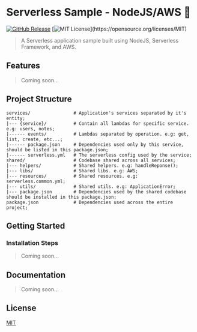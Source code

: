 # Serverless Sample - NodeJS/AWS 🚀

[![GitHub Release](https://img.shields.io/github/v/release/lucas-a-pelegrino/sls-node-sample?sort=semver)]() [![MIT License](https://img.shields.io/apm/l/atomic-design-ui.svg?)](https://opensource.org/licenses/MIT)

> A Serverless application sample built using NodeJS, Serverless Framework, and AWS.

## Features

> Coming soon...

## Project Structure

```
services/                # Application's services separated by it's entity;
|--- {service}/          # Contain all lambdas for specific service. e.g: users, notes;
|------ events/          # Lambdas separated by operation. e.g: get, list, create, etc...;
|------ package.json     # Dependencies used only by this service, should be listed in this package.json;
|------ serverless.yml   # The serverless config used by the service;
shared/                  # Codebase shared across all services;
|--- helpers/            # Shared helpers. e.g: handleReponse();
|--- libs/               # Shared libs. e.g: AWS;
|--- resources/          # Shared resources. e.g: serverless.common.yml;
|--- utils/              # Shared utils. e.g: ApplicationError;
|--- package.json        # Dependencies used by the shared codebase should be installed in this package.json;
package.json             # Dependencies used across the entire project;
```

## Getting Started

### Installation Steps

> Coming soon...

## Documentation

> Coming soon...

## License

[MIT](https://opensource.org/licenses/MIT)
